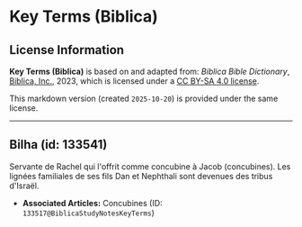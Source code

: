 # Key Terms (Biblica)

## License Information

**Key Terms (Biblica)** is based on and adapted from: _Biblica Bible Dictionary_, [Biblica, Inc.](https://www.biblica.com/), 2023, which is licensed under a [CC BY-SA 4.0 license](https://creativecommons.org/licenses/by-sa/4.0/legalcode.en).

This markdown version (created `2025-10-20`) is provided under the same license.



--------------------------------

## Bilha (id: 133541)

Servante de Rachel qui l'offrit comme concubine à Jacob (concubines). Les lignées familiales de ses fils Dan et Nephthali sont devenues des tribus d'Israël.

* **Associated Articles:** Concubines (ID: `133517@BiblicaStudyNotesKeyTerms`)

